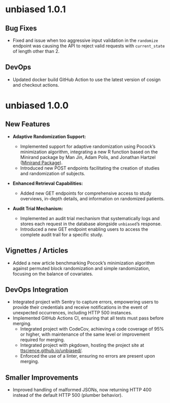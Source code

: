 # unbiased 1.0.1

## Bug Fixes

- Fixed and issue when too aggressive input validation in the `randomize` endpoint was causing the API to reject valid requests with `current_state` of length other than 2.

## DevOps

- Updated docker build GitHub Action to use the latest version of cosign and checkout actions.

# unbiased 1.0.0

## New Features

- **Adaptive Randomization Support:**
  - Implemented support for adaptive randomization using Pocock’s minimization algorithm, integrating a new R function based on the Minirand package by Man Jin, Adam Polis, and Jonathan Hartzel ([Minirand Package](https://CRAN.R-project.org/package=Minirand)).
  - Introduced new POST endpoints facilitating the creation of studies and randomization of subjects.

- **Enhanced Retrieval Capabilities:**
  - Added new GET endpoints for comprehensive access to study overviews, in-depth details, and information on randomized patients.

- **Audit Trial Mechanism:**
  - Implemented an audit trial mechanism that systematically logs and stores each request in the database alongside `unbiased`’s response.
  - Introduced a new GET endpoint enabling users to access the complete audit trail for a specific study.

## Vignettes / Articles

- Added a new article benchmarking Pocock’s minimization algorithm against permuted block randomization and simple randomization, focusing on the balance of covariates.

## DevOps Integration

- Integrated project with Sentry to capture errors, empowering users to provide their credentials and receive notifications in the event of unexpected occurrences, including HTTP 500 instances.
- Implemented GitHub Actions CI, ensuring that all tests must pass before merging.
  - Integrated project with CodeCov, achieving a code coverage of 95% or higher, with maintenance of the same level or improvement required for merging.
  - Integrated project with pkgdown, hosting the project site at [ttscience.github.io/unbiased/](https://ttscience.github.io/unbiased/).
  - Enforced the use of a linter, ensuring no errors are present upon merging.

## Smaller Improvements

- Improved handling of malformed JSONs, now returning HTTP 400 instead of the default HTTP 500 (plumber behavior).
